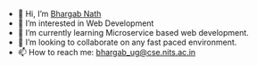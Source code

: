 - 👋 Hi, I’m [Bhargab Nath](https://github.com/amare-eng)
- 👀 I’m interested in Web Development
- 🌱 I’m currently learning Microservice based web development.
- 💞️ I’m looking to collaborate on any fast paced environment.
- 📫 How to reach me: bhargab_ug@cse.nits.ac.in

<!---
amare-eng/amare-eng is a ✨ special ✨ repository because its `README.md` (this file) appears on your GitHub profile.
You can click the Preview link to take a look at your changes.
--->
